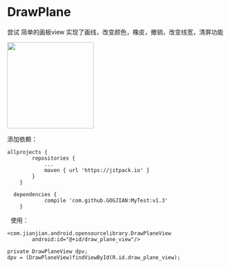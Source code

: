 # DrawPlane
尝试
简单的画板view
实现了画线，改变颜色，橡皮，撤销，改变线宽，清屏功能

<img src="https://github.com/GOGJIAN/MyTest/blob/master/Screenshot_1524567882.png" width="200"/>

添加依赖：
```
allprojects {
		repositories {
			...
			maven { url 'https://jitpack.io' }
		}
	}
  
  dependencies {
	        compile 'com.github.GOGJIAN:MyTest:v1.3'
	}
```
  
使用：
```
<com.jianjian.android.opensourcelibrary.DrawPlaneView
        android:id="@+id/draw_plane_view"/>
        
private DrawPlaneView dpv;
dpv = (DrawPlaneView)findViewById(R.id.draw_plane_view);
```
       

       
